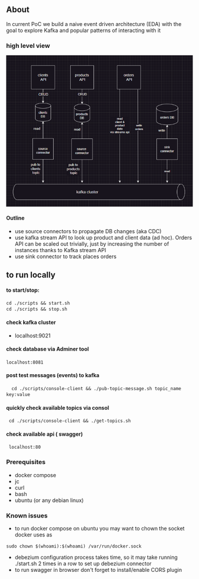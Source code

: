 
## About
In current PoC we build a naive event driven architecture (EDA) with the goal to explore Kafka and popular patterns of interacting with it

### high level view
![image](./design/EDA.png)

#### Outline
- use source connectors to propagate DB changes (aka CDC)
- use kafka stream API to look up product and client data (ad hoc). Orders API can be scaled out trivially, just by increasing the number of instances thanks to Kafka stream API 
- use sink connector to track places orders


## to run locally 

#### to start/stop:
```
cd ./scripts && start.sh
cd ./scripts && stop.sh
```
#### check kafka cluster
- localhost:9021

#### check database via Adminer tool
```
localhost:8081
```
 

#### post test messages (events) to kafka
```
  cd ./scripts/console-client && ./pub-topic-message.sh topic_name key:value

```

#### quickly check available topics via consol
```
 cd ./scripts/console-client && ./get-topics.sh 
```

#### check available api ( swagger)
```
 localhost:80
```


### Prerequisites
- docker compose
- jc
- curl
- bash
- ubuntu (or any debian linux)


### Known issues

- to run docker compose on ubuntu you may want to chown the socket docker uses as 

```
sudo chown $(whoami):$(whoami) /var/run/docker.sock

```


- debezium configuration process  takes time, so it may take running ./start.sh 2 times in a row to set up debezium connector  
- to run swagger in browser don't forget to install/enable CORS plugin